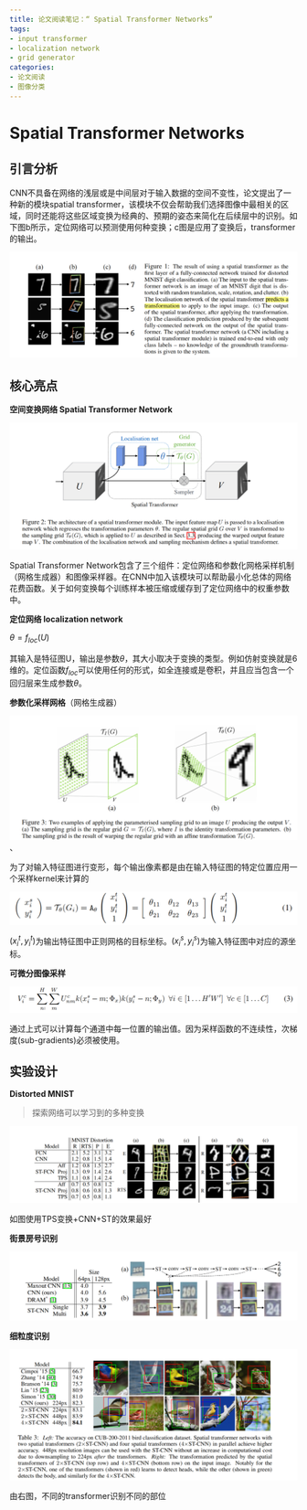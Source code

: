 ```yaml
---
title: 论文阅读笔记：“ Spatial Transformer Networks”
tags: 
- input transformer
- localization network
- grid generator
categories:
- 论文阅读
- 图像分类
---
```


# Spatial Transformer Networks

## 引言分析

CNN不具备在网络的浅层或是中间层对于输入数据的空间不变性，论文提出了一种新的模块spatial transformer，该模块不仅会帮助我们选择图像中最相关的区域，同时还能将这些区域变换为经典的、预期的姿态来简化在后续层中的识别。如下图b所示，定位网络可以预测使用何种变换；c图是应用了变换后，transformer的输出。

<img src="https://raw.githubusercontent.com/coelien/image-hosting/master/img/202209091104920.png" alt="image-20220909110438865" style="zoom:50%;" />

## 核心亮点

**空间变换网络 Spatial Transformer Network**

<img src="https://raw.githubusercontent.com/coelien/image-hosting/master/img/202209091113647.png" alt="image-20220909111317599" style="zoom:50%;" />

Spatial Transformer Network包含了三个组件：定位网络和参数化网格采样机制（网格生成器）和图像采样器。在CNN中加入该模块可以帮助最小化总体的网络花费函数。关于如何变换每个训练样本被压缩或缓存到了定位网络中的权重参数中。

**定位网络 localization network**

$\theta=f_{loc}(U)$

其输入是特征图U，输出是参数$\theta$，其大小取决于变换的类型。例如仿射变换就是6维的。定位函数$f_{loc}$可以使用任何的形式，如全连接或是卷积，并且应当包含一个回归层来生成参数$\theta$。

**参数化采样网格**（网格生成器）

<img src="https://raw.githubusercontent.com/coelien/image-hosting/master/img/202209091412480.png" alt="image-20220909141216426" style="zoom:50%;" />、

为了对输入特征图进行变形，每个输出像素都是由在输入特征图的特定位置应用一个采样kernel来计算的

<img src="https://raw.githubusercontent.com/coelien/image-hosting/master/img/202209091431963.png" alt="image-20220909143142932" style="zoom:50%;" />

$(x^t_i,y_i^t)$为输出特征图中正则网格的目标坐标。$(x^s_i,y_i^s)$为输入特征图中对应的源坐标。

**可微分图像采样**

<img src="https://raw.githubusercontent.com/coelien/image-hosting/master/img/202209091429605.png" alt="image-20220909142949578" style="zoom:50%;" />

通过上式可以计算每个通道中每一位置的输出值。因为采样函数的不连续性，次梯度(sub-gradients)必须被使用。

## 实验设计

**Distorted MNIST**

> 探索网络可以学习到的多种变换

<img src="https://raw.githubusercontent.com/coelien/image-hosting/master/img/202209131036201.png" alt="image-20220913103610094" style="zoom:50%;" />

如图使用TPS变换+CNN+ST的效果最好

**街景房号识别**

<img src="https://raw.githubusercontent.com/coelien/image-hosting/master/img/202209131058050.png" alt="image-20220913105820995" style="zoom:50%;" />

**细粒度识别**

![image-20220913110643589](https://raw.githubusercontent.com/coelien/image-hosting/master/img/202209131106708.png)

由右图，不同的transformer识别不同的部位